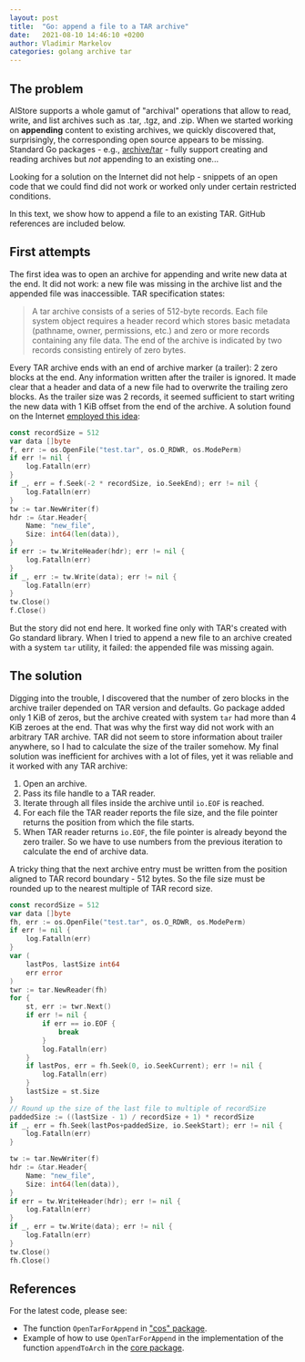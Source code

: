 ```yaml
---
layout: post
title:  "Go: append a file to a TAR archive"
date:   2021-08-10 14:46:10 +0200
author: Vladimir Markelov
categories: golang archive tar
---
```


## The problem

AIStore supports a whole gamut of "archival" operations that allow to read, write, and list archives such as .tar, .tgz, and .zip. When we started working on **appending** content to existing archives, we quickly discovered that, surprisingly, the corresponding open source appears to be missing. Standard Go packages - e.g., [archive/tar](https://pkg.go.dev/archive/tar) - fully support creating and reading archives but _not_ appending to an existing one...

Looking for a solution on the Internet did not help - snippets of an open code that we could find did not work or worked only under certain restricted conditions.

In this text, we show how to append a file to an existing TAR. GitHub references are included below.

## First attempts

The first idea was to open an archive for appending and write new data at the end.
It did not work: a new file was missing in the archive list and the appended file was inaccessible.
TAR specification states:

> A tar archive consists of a series of 512-byte records.
> Each file system object requires a header record which stores basic metadata (pathname, owner, permissions, etc.) and zero or more records containing any file data.
> The end of the archive is indicated by two records consisting entirely of zero bytes.

Every TAR archive ends with an end of archive marker (a trailer): 2 zero blocks at the end.
Any information written after the trailer is ignored.
It made clear that a header and data of a new file had to overwrite the trailing zero blocks.
As the trailer size was 2 records, it seemed sufficient to start writing the new data with 1 KiB offset from the end of the archive.
A solution found on the Internet [employed this idea](https://stackoverflow.com/questions/18323995/golang-append-file-to-an-existing-tar-archive):

```go
const recordSize = 512
var data []byte
f, err := os.OpenFile("test.tar", os.O_RDWR, os.ModePerm)
if err != nil {
    log.Fatalln(err)
}
if _, err = f.Seek(-2 * recordSize, io.SeekEnd); err != nil {
    log.Fatalln(err)
}
tw := tar.NewWriter(f)
hdr := &tar.Header{
    Name: "new_file",
    Size: int64(len(data)),
}
if err := tw.WriteHeader(hdr); err != nil {
    log.Fatalln(err)
}
if _, err := tw.Write(data); err != nil {
    log.Fatalln(err)
}
tw.Close()
f.Close()
```

But the story did not end here. It worked fine only with TAR's created with Go standard library.
When I tried to append a new file to an archive created with a system `tar` utility, it failed:
the appended file was missing again.

## The solution

Digging into the trouble, I discovered that the number of zero blocks in the archive trailer depended on TAR version and defaults.
Go package added only 1 KiB of zeros, but the archive created with system `tar` had more than 4 KiB zeroes at the end.
That was why the first way did not work with an arbitrary TAR archive.
TAR did not seem to store information about trailer anywhere, so I had to calculate the size of the trailer somehow.
My final solution was inefficient for archives with a lot of files, yet it was reliable and it worked with any TAR archive:

1. Open an archive.
2. Pass its file handle to a TAR reader.
3. Iterate through all files inside the archive until `io.EOF` is reached.
4. For each file the TAR reader reports the file size, and the file pointer returns the position from which the file starts.
5. When TAR reader returns `io.EOF`, the file pointer is already beyond the zero trailer. So we have to use numbers from the previous iteration to calculate the end of archive data.

A tricky thing that the next archive entry must be written from the position aligned to TAR record boundary - 512 bytes.
So the file size must be rounded up to the nearest multiple of TAR record size.

```go
const recordSize = 512
var data []byte
fh, err := os.OpenFile("test.tar", os.O_RDWR, os.ModePerm)
if err != nil {
    log.Fatalln(err)
}
var (
	lastPos, lastSize int64
	err error
)
twr := tar.NewReader(fh)
for {
	st, err := twr.Next()
	if err != nil {
		if err == io.EOF {
			break
		}
		log.Fatalln(err)
	}
	if lastPos, err = fh.Seek(0, io.SeekCurrent); err != nil {
		log.Fatalln(err)
	}
	lastSize = st.Size
}
// Round up the size of the last file to multiple of recordSize
paddedSize := ((lastSize - 1) / recordSize + 1) * recordSize
if _, err = fh.Seek(lastPos+paddedSize, io.SeekStart); err != nil {
	log.Fatalln(err)
}

tw := tar.NewWriter(f)
hdr := &tar.Header{
    Name: "new_file",
    Size: int64(len(data)),
}
if err = tw.WriteHeader(hdr); err != nil {
    log.Fatalln(err)
}
if _, err = tw.Write(data); err != nil {
    log.Fatalln(err)
}
tw.Close()
fh.Close()
```

## References

For the latest code, please see:

- The function `OpenTarForAppend` in ["cos" package](https://github.com/NVIDIA/aistore/blob/master/cmn/cos/archive.go).
- Example of how to use `OpenTarForAppend` in the implementation of the function `appendToArch` in the [core package](https://github.com/NVIDIA/aistore/blob/master/ais/tgtobj.go).
